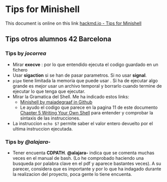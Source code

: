 # Tips for Minishell

This document is online on this link [hackmd.io - Tips for Minishell](https://hackmd.io/InOPD08lSJKHJGMwg1M5VQ?both)

## Tips otros alumnos 42 Barcelona

### Tips by *jocorrea*

- Mirar **execve** : por lo que entendido ejecuta el codigo guardado en un fichero
- Usar **sigaction** si se han de pasar parametros. Si no usar **signal**.
- `pipe` tiene limitada la memoria que puede usar . Si ha de ejecutar algo grande es mejor usar un archivo temporal y borrarlo cuando termine de ejecutar lo que tenga que ejecutar.
- Mirar la Gramatica del Shell. Me ha indicado estos links:
	- [Minishell by maiadegraaf in Github](https://github.com/maiadegraaf/minishell)
	- Le ayudo el codigo que parece en la pagina 11 de este documento [Chapter 5  Writing Your Own Shell](https://www.cs.purdue.edu/homes/grr/SystemsProgrammingBook/Book/Chapter5-WritingYourOwnShell.pdf) para entender y comprobar la sintaxis de las instrucciones.
- La instruccion `echo $?` permite saber el valor entero devuelto por el ultima instruccion ejecutada.

###  Tips by *@alajara-*

- Tener encuenta **CDPATH**.  **@alajara-** indica que se comenta muchas veces en el manual de bash. (Lo he comprobado haciendo una busqueda por palabra clave en el pdf y aparece bastantes veces). A su parecer, considera que es importante y por lo que ha indagado durante la realizacion del proyecto, poca gente lo tiene encuenta.

